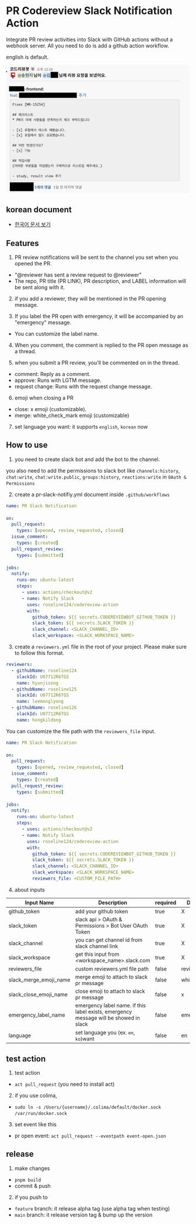 # PR Codereview Slack Notification Action

Integrate PR review activities into Slack with GitHub actions without a webhook server. All you need to do is add a github action workflow.

english is default.

![Preview Image](images/preview.png)

## korean document

- [한국어 문서 보기](KOREAN.md)

## Features

1. PR review notifications will be sent to the channel you set when you opened the PR.

- "@reviewer has sent a review request to @reviewer"
- The repo, PR title (PR LINK), PR description, and LABEL information will be sent along with it.

2. if you add a reviewer, they will be mentioned in the PR opening message.

3. If you label the PR open with emergency, it will be accompanied by an "emergency" message.

- You can customize the label name.

4. When you comment, the comment is replied to the PR open message as a thread.

5. when you submit a PR review, you'll be commented on in the thread.

- comment: Reply as a comment.
- approve: Runs with LGTM message.
- request change: Runs with the request change message.

6. emoji when closing a PR

- close: x emoji (customizable).
- merge: white_check_mark emoji (customizable)

7. set language you want: it supports `english`, `korean` now

## How to use

1. you need to create slack bot and add the bot to the channel.

you also need to add the permissions to slack bot like `channels:history`, `chat:write`, `chat:write.public`, `groups:history`, `reactions:write` in `OAuth & Permissions`

2. create a pr-slack-notifiy.yml document inside `.github/workflows`

```yml
name: PR Slack Notification

on:
  pull_request:
    types: [opened, review_requested, closed]
  issue_comment:
    types: [created]
  pull_request_review:
    types: [submitted]

jobs:
  notify:
    runs-on: ubuntu-latest
    steps:
      - uses: actions/checkout@v2
      - name: Notify Slack
        uses: roseline124/codereview-action
        with:
          github_token: ${{ secrets.CODEREVIEWBOT_GITHUB_TOKEN }}
          slack_token: ${{ secrets.SLACK_TOKEN }}
          slack_channel: <SLACK_CHANNEL_ID>
          slack_workspace: <SLACK_WORKSPACE_NAME>
```

3. create a `reviewers.yml` file in the root of your project. Please make sure to follow this format.

```yml
reviewers:
  - githubName: roseline124
    slackId: U07712R6TGS
    name: hyunjisong
  - githubName: roseline125
    slackId: U07712R6TGS
    name: leemonglyong
  - githubName: roseline126
    slackId: U07712R6TGS
    name: hongkildong
```

You can customize the file path with the `reviewers_file` input.

```yml
name: PR Slack Notification

on:
  pull_request:
    types: [opened, review_requested, closed]
  issue_comment:
    types: [created]
  pull_request_review:
    types: [submitted]

jobs:
  notify:
    runs-on: ubuntu-latest
    steps:
      - uses: actions/checkout@v2
      - name: Notify Slack
        uses: roseline124/codereview-action
        with:
          github_token: ${{ secrets.CODEREVIEWBOT_GITHUB_TOKEN }}
          slack_token: ${{ secrets.SLACK_TOKEN }}
          slack_channel: <SLACK_CHANNEL_ID>
          slack_workspace: <SLACK_WORKSPACE_NAME>
          reviewers_file: <CUSTOM_FILE_PATH>
```

4. about inputs

| Input Name             | Description                                                                           | required | Default Value    |
| ---------------------- | ------------------------------------------------------------------------------------- | -------- | ---------------- |
| github_token           | add your github token                                                                 | true     | X                |
| slack_token            | slack api > OAuth & Permissions > Bot User OAuth Token                                | true     | X                |
| slack_channel          | you can get channel id from slack channel link                                        | true     | X                |
| slack_workspace        | get this input from <workspace_name>.slack.com                                        | true     | X                |
| reviewers_file         | custom reviewers.yml file path                                                        | false    | reviewers.yml    |
| slack_merge_emoji_name | merge emoji to attach to slack pr message                                             | false    | white_check_mark |
| slack_close_emoji_name | close emoji to attach to slack pr message                                             | false    | x                |
| emergency_label_name   | emergency label name. if this label exists, emergency message will be showed in slack | false    | emergency        |
| language               | set language you (ex. `en`, `ko`)want                                                 | false    | en               |

## test action

1. test action

- `act pull_request` (you need to install act)

2. if you use colima,

- `sudo ln -s /Users/{username}/.colima/default/docker.sock /var/run/docker.sock`

3. set event like this

- pr open event: `act pull_request --eventpath event-open.json`

## release

1. make changes

- `pnpm build`
- commit & push

2. if you push to

- `feature` branch: it release alpha tag (use alpha tag when testing)
- `main` branch: it release version tag & bump up the version
